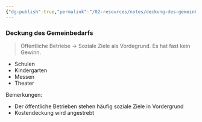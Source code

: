 ```yaml
---
{"dg-publish":true,"permalink":"/02-resources/notes/deckung-des-gemeinbedarfs/","tags":["wirtschaft/bwl"],"noteIcon":"","updated":"2025-09-27T01:32:44.241+02:00"}
---
```


### Deckung des Gemeinbedarfs 
> Öffentliche Betriebe -> Soziale Ziele als Vordegrund. Es hat fast kein Gewinn.

- Schulen
- Kindergarten
- Messen
- Theater

Bemerkungen:
- Der öffentliche Betrieben stehen häufig soziale Ziele in Vordergrund 
- Kostendeckung wird angestrebt

